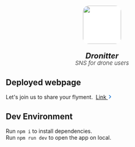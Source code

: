 <p align="center" style="margin:0!important;"><img src="https://dronitter-88893.web.app/dronitter-logo.svg" width="100" style="background-color: white!important; border-radius: 15px;"></p><p align="center" style="font-size: 20px!important; font-weight: 700!important; font-style: italic!important; line-height: 1.1!important;">Dronitter<br/><span style="font-size: 15px!important; font-weight: 300!important;">SNS for drone users</span></p>

## Deployed webpage
Let's join us to share your flyment.&nbsp;
[Link
](https://dronitter-88893.web.app)<svg xmlns="http://www.w3.org/2000/svg" width="12" fill="none" viewBox="0 0 24 24" stroke-width="3" stroke="#06c" class="w-6 h-6">
  <path stroke-linecap="round" stroke-linejoin="round" d="m8.25 4.5 7.5 7.5-7.5 7.5" />
</svg>

## Dev Environment
Run `npm i` to install dependencies.<br/>
Run `npm run dev` to open the app on local.
